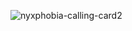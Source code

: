 ![nyxphobia-calling-card2](https://github.com/user-attachments/assets/2efc569b-a776-4a95-b9d5-41c25b0f8df0)
